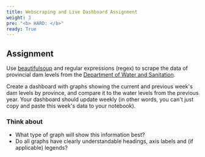 ```yaml
---
title: Webscraping and Live Dashboard Assignment
weight: 3
pre: "<b> HARD: </b>"
ready: True
---
```



## Assignment

Use [beautifulsoup](https://pypi.org/project/beautifulsoup4/) and regular expressions (regex) to scrape the data of provincial dam levels from the [Department of Water and Sanitation](http://www.dwa.gov.za/Hydrology/Weekly/SumProvince.aspx).

Create a dashboard with graphs showing the current and previous week's dam levels by province, and compare it to the water levels from the previous year. Your dashboard should update weekly (in other words, you can't just copy and paste this week's data to your notebook).

### Think about
- What type of graph will show this information best?
- Do all graphs have clearly understandable headings, axis labels and (if applicable) legends?
